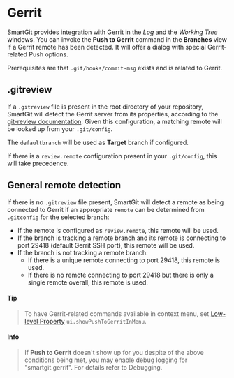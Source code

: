 # Gerrit

SmartGit provides integration with Gerrit in the *Log* and the *Working Tree* windows. You can invoke the **Push to Gerrit** command in the **Branches** view if a Gerrit remote has been detected. It will offer a dialog with special Gerrit-related Push options.

Prerequisites are that `.git/hooks/commit-msg` exists and is related to Gerrit.

## .gitreview

If a `.gitreview` file is present in the root directory of your repository, SmartGit will detect the Gerrit server from its properties, according to the [git-review documentation](https://linux.die.net/man/1/git-review). Given this configuration, a matching remote will be looked up from your `.git/config`.

The `defaultbranch` will be used as **Target** branch if configured.

If there is a `review.remote` configuration present in your `.git/config`, this will take precedence.

## General remote detection

If there is no `.gitreview` file present, SmartGit will detect a remote as being connected to Gerrit if an appropriate `remote` can be determined from `.gitconfig` for the selected branch:

- If the remote is configured as `review.remote`, this remote will be used.
- If the branch is tracking a remote branch and its remote is connecting to port 29418 (default Gerrit SSH port), this remote will be used.
- If the branch is not tracking a remote branch:
    - If there is a unique remote connecting to port 29418, this remote is used.
    - If there is no remote connecting to port 29418 but there is only a single remote overall, this remote is used.

#### Tip

> To have Gerrit-related commands available in context menu,
> set [Low-level Property](System-Properties.md) `ui.showPushToGerritInMenu`.

#### Info

> If **Push to Gerrit** doesn't show up for you despite of the above
> conditions being met, you may enable debug logging for
> "smartgit.gerrit". For details refer to Debugging.


